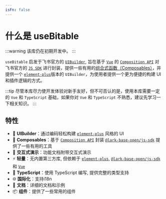 ```yaml
---
isFn: false
---
```


# 什么是 useBitable

:::warning
该库仍在初期开发中。
:::

`useBitable` 启发于飞书官方的 [`UIBuilder`](https://bytedance.feishu.cn/docx/Dt2hdGiHtoP7jrx23N7cPqGBnWg), 旨在基于 [`Vue`](https://cn.vuejs.org/) 的 [`Composition API`](https://cn.vuejs.org/guide/introduction.html#composition-api) 对飞书官方的 [`JS SDK`](https://lark-base-team.github.io/js-sdk-docs/zh/) 进行封装，提供一些有用的[组合式函数（Composables）](https://cn.vuejs.org/guide/reusability/composables.html)，并提供一个 [`element-plus`](https://element-plus.org/zh-CN/)版本的 `UIBuilder`，为使用者提供一个更为便捷的构建 UI 和插件逻辑的方式。

:::tip
尽管本库尽力使开发体验对新手友好，但不可否认的是，使用本库需要一定的 `Vue` 和 `TypeScript` 基础，如果你对 `Vue` 和 `TypeScript` 不熟悉，建议先学习一下相关知识。
:::

## 特性

- 🚀 **UIBuilder**：通过编码轻松构建 [`element-plus`](https://element-plus.org/zh-CN/) 风格的 UI
- 🔧 **Composables**：基于 [`Composition API`](https://cn.vuejs.org/guide/introduction.html#composition-api) 封装 [`@lark-base-open/js-sdk`](https://lark-base-team.github.io/js-sdk-docs/zh/) 提供了一些有用的工具
- 🔆 **交互式演示**：功能文档附带交互式演示
- ⚡ **轻量**：无内置第三方库, 但依赖于 [`element-plus`](https://element-plus.org/zh-CN/), [`@lark-base-open/js-sdk`](https://lark-base-team.github.io/js-sdk-docs/zh/) 和 [`Vue`](https://cn.vuejs.org/)
- 🦾 **TypeScript**：使用 TypeScript 编写, 提供完整的类型支持
- 🌐 **国际化**：支持i18n
- 📖 **文档**：详细的文档和示例
- 📦 **组件**：提供了一些常用的组件

